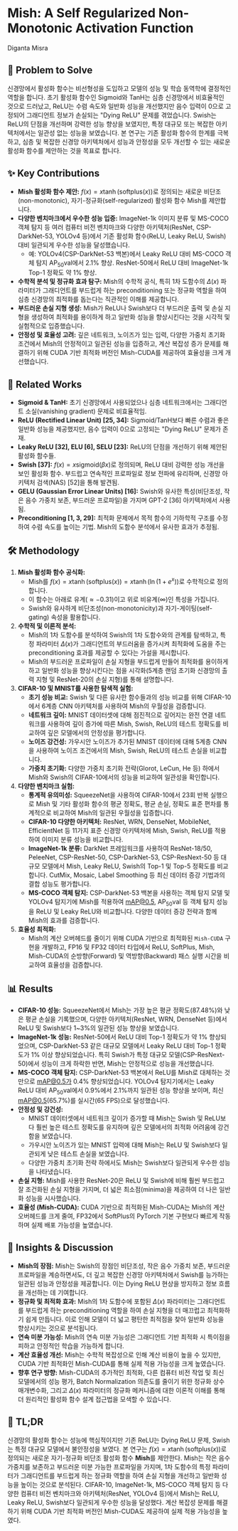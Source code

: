 # Mish: A Self Regularized Non-Monotonic Activation Function

Diganta Misra

## 🧩 Problem to Solve

신경망에서 활성화 함수는 비선형성을 도입하고 모델의 성능 및 학습 동역학에 결정적인 역할을 합니다. 초기 활성화 함수인 Sigmoid와 TanH는 심층 신경망에서 비효율적인 것으로 드러났고, ReLU는 수렴 속도와 일반화 성능을 개선했지만 음수 입력이 0으로 고정되어 그래디언트 정보가 손실되는 "Dying ReLU" 문제를 겪었습니다. Swish는 ReLU의 단점을 개선하며 강력한 성능 향상을 보였지만, 특정 대규모 또는 복잡한 아키텍처에서는 일관성 없는 성능을 보였습니다. 본 연구는 기존 활성화 함수의 한계를 극복하고, 심층 및 복잡한 신경망 아키텍처에서 성능과 안정성을 모두 개선할 수 있는 새로운 활성화 함수를 제안하는 것을 목표로 합니다.

## ✨ Key Contributions

- **Mish 활성화 함수 제안:** $f(x) = x \tanh(\text{softplus}(x))$로 정의되는 새로운 비단조(non-monotonic), 자기-정규화(self-regularized) 활성화 함수 Mish를 제안합니다.
- **다양한 벤치마크에서 우수한 성능 입증:** ImageNet-1k 이미지 분류 및 MS-COCO 객체 탐지 등 여러 컴퓨터 비전 벤치마크와 다양한 아키텍처(ResNet, CSP-DarkNet-53, YOLOv4 등)에서 기존 활성화 함수(ReLU, Leaky ReLU, Swish) 대비 일관되게 우수한 성능을 달성했습니다.
  - 예: YOLOv4(CSP-DarkNet-53 백본)에서 Leaky ReLU 대비 MS-COCO 객체 탐지 AP$_{50}$val에서 2.1% 향상. ResNet-50에서 ReLU 대비 ImageNet-1k Top-1 정확도 약 1% 향상.
- **수학적 분석 및 정규화 효과 탐구:** Mish의 수학적 공식, 특히 1차 도함수의 $\Delta(x)$ 파라미터가 그래디언트를 부드럽게 하는 preconditioning 또는 정규화 역할을 하여 심층 신경망의 최적화를 돕는다는 직관적인 이해를 제공합니다.
- **부드러운 손실 지형 생성:** Mish가 ReLU나 Swish보다 더 부드러운 출력 및 손실 지형을 생성하여 최적화를 용이하게 하고 일반화 성능을 향상시킨다는 것을 시각적 및 실험적으로 입증했습니다.
- **안정성 및 효율성 고려:** 깊은 네트워크, 노이즈가 있는 입력, 다양한 가중치 초기화 조건에서 Mish의 안정적이고 일관된 성능을 입증하고, 계산 복잡성 증가 문제를 해결하기 위해 CUDA 기반 최적화 버전인 Mish-CUDA를 제공하여 효율성을 크게 개선했습니다.

## 📎 Related Works

- **Sigmoid & TanH:** 초기 신경망에서 사용되었으나 심층 네트워크에서는 그래디언트 소실(vanishing gradient) 문제로 비효율적임.
- **ReLU (Rectified Linear Unit) [25, 34]:** Sigmoid/TanH보다 빠른 수렴과 좋은 일반화 성능을 제공했지만, 음수 입력이 0으로 고정되는 "Dying ReLU" 문제가 존재.
- **Leaky ReLU [32], ELU [6], SELU [23]:** ReLU의 단점을 개선하기 위해 제안된 활성화 함수들.
- **Swish [37]:** $f(x) = x \text{sigmoid}(\beta x)$로 정의되며, ReLU 대비 강력한 성능 개선을 보인 활성화 함수. 부드럽고 연속적인 프로파일로 정보 전파에 유리하며, 신경망 아키텍처 검색(NAS) [52]을 통해 발견됨.
- **GELU (Gaussian Error Linear Units) [16]:** Swish와 유사한 특성(비단조성, 작은 음수 가중치 보존, 부드러운 프로파일)을 가지며 GPT-2 [36] 아키텍처에서 사용됨.
- **Preconditioning [1, 3, 29]:** 최적화 문제에서 목적 함수의 기하학적 구조를 수정하여 수렴 속도를 높이는 기법. Mish의 도함수 분석에서 유사한 효과가 추정됨.

## 🛠️ Methodology

1. **Mish 활성화 함수 공식화:**
   - Mish를 $f(x) = x \tanh(\text{softplus}(x)) = x \tanh(\ln(1+e^x))$로 수학적으로 정의합니다.
   - 이 함수는 아래로 유계($\approx-0.31$)이고 위로 비유계($\infty$)인 특성을 가집니다.
   - Swish와 유사하게 비단조성(non-monotonicity)과 자기-게이팅(self-gating) 속성을 활용합니다.
2. **수학적 및 이론적 분석:**
   - Mish의 1차 도함수를 분석하여 Swish의 1차 도함수와의 관계를 탐색하고, 특정 파라미터 $\Delta(x)$가 그래디언트의 부드러움을 증가시켜 최적화에 도움을 주는 preconditioning 효과를 제공할 수 있다는 가설을 제시합니다.
   - Mish의 부드러운 프로파일이 손실 지형을 부드럽게 만들어 최적화를 용이하게 하고 일반화 성능을 향상시킨다는 점을 시각화(5계층 랜덤 초기화 신경망의 출력 지형 및 ResNet-20의 손실 지형)를 통해 설명합니다.
3. **CIFAR-10 및 MNIST를 사용한 탐색적 실험:**
   - **초기 성능 비교:** Swish 및 다른 유사한 함수들과의 성능 비교를 위해 CIFAR-10에서 6계층 CNN 아키텍처를 사용하여 Mish의 우월성을 검증합니다.
   - **네트워크 깊이:** MNIST 데이터셋에 대해 점진적으로 깊어지는 완전 연결 네트워크를 사용하여 깊이 증가에 따른 Mish, Swish, ReLU의 테스트 정확도를 비교하여 깊은 모델에서의 안정성을 평가합니다.
   - **노이즈 강건성:** 가우시안 노이즈가 추가된 MNIST 데이터에 대해 5계층 CNN을 사용하여 노이즈 조건에서의 Mish, Swish, ReLU의 테스트 손실을 비교합니다.
   - **가중치 초기화:** 다양한 가중치 초기화 전략(Glorot, LeCun, He 등) 하에서 Mish와 Swish의 CIFAR-10에서의 성능을 비교하여 일관성을 확인합니다.
4. **다양한 벤치마크 실험:**
   - **통계적 유의미성:** SqueezeNet을 사용하여 CIFAR-10에서 23회 반복 실행으로 Mish 및 기타 활성화 함수의 평균 정확도, 평균 손실, 정확도 표준 편차를 통계적으로 비교하여 Mish의 일관된 우월성을 입증합니다.
   - **CIFAR-10 다양한 아키텍처:** ResNet, WRN, DenseNet, MobileNet, EfficientNet 등 11가지 표준 신경망 아키텍처에 Mish, Swish, ReLU를 적용하여 이미지 분류 성능을 비교합니다.
   - **ImageNet-1k 분류:** DarkNet 프레임워크를 사용하여 ResNet-18/50, PeleeNet, CSP-ResNet-50, CSP-DarkNet-53, CSP-ResNext-50 등 대규모 모델에서 Mish, Leaky ReLU, Swish의 Top-1 및 Top-5 정확도를 비교합니다. CutMix, Mosaic, Label Smoothing 등 최신 데이터 증강 기법과의 결합 성능도 평가합니다.
   - **MS-COCO 객체 탐지:** CSP-DarkNet-53 백본을 사용하는 객체 탐지 모델 및 YOLOv4 탐지기에 Mish를 적용하여 mAP@0.5, AP$_{50}$val 등 객체 탐지 성능을 ReLU 및 Leaky ReLU와 비교합니다. 다양한 데이터 증강 전략과 함께 Mish의 효과를 검증합니다.
5. **효율성 최적화:**
   - Mish의 계산 오버헤드를 줄이기 위해 CUDA 기반으로 최적화된 `Mish-CUDA` 구현을 개발하고, FP16 및 FP32 데이터 타입에서 ReLU, SoftPlus, Mish, Mish-CUDA의 순방향(Forward) 및 역방향(Backward) 패스 실행 시간을 비교하여 효율성을 검증합니다.

## 📊 Results

- **CIFAR-10 성능:** SqueezeNet에서 Mish는 가장 높은 평균 정확도(87.48%)와 낮은 평균 손실을 기록했으며, 다양한 아키텍처(ResNet, WRN, DenseNet 등)에서 ReLU 및 Swish보다 1~3%의 일관된 성능 향상을 보였습니다.
- **ImageNet-1k 성능:** ResNet-50에서 ReLU 대비 Top-1 정확도가 약 1% 향상되었으며, CSP-DarkNet-53 같은 대규모 모델에서 Leaky ReLU 대비 Top-1 정확도가 1% 이상 향상되었습니다. 특히 Swish가 특정 대규모 모델(CSP-ResNext-50)에서 성능이 크게 하락한 반면, Mish는 안정적으로 성능을 개선했습니다.
- **MS-COCO 객체 탐지:** CSP-DarkNet-53 백본에서 ReLU를 Mish로 대체하는 것만으로 mAP@0.5가 0.4% 향상되었습니다. YOLOv4 탐지기에서는 Leaky ReLU 대비 AP$_{50}$val에서 0.9%에서 2.1%까지 일관된 성능 향상을 보이며, 최신 mAP@0.5(65.7%)를 실시간(65 FPS)으로 달성했습니다.
- **안정성 및 강건성:**
  - MNIST 데이터셋에서 네트워크 깊이가 증가할 때 Mish는 Swish 및 ReLU보다 훨씬 높은 테스트 정확도를 유지하며 깊은 모델에서의 최적화 어려움에 강건함을 보였습니다.
  - 가우시안 노이즈가 있는 MNIST 입력에 대해 Mish는 ReLU 및 Swish보다 일관되게 낮은 테스트 손실을 보였습니다.
  - 다양한 가중치 초기화 전략 하에서도 Mish는 Swish보다 일관되게 우수한 성능을 나타냈습니다.
- **손실 지형:** Mish를 사용한 ResNet-20은 ReLU 및 Swish에 비해 훨씬 부드럽고 잘 조건화된 손실 지형을 가지며, 더 넓은 최소점(minima)을 제공하여 더 나은 일반화 성능을 시사했습니다.
- **효율성 (Mish-CUDA):** CUDA 기반으로 최적화된 Mish-CUDA는 Mish의 계산 오버헤드를 크게 줄여, FP32에서 SoftPlus의 PyTorch 기본 구현보다 빠르게 작동하며 실제 배포 가능성을 높였습니다.

## 🧠 Insights & Discussion

- **Mish의 장점:** Mish는 Swish의 장점인 비단조성, 작은 음수 가중치 보존, 부드러운 프로파일을 계승하면서도, 더 깊고 복잡한 신경망 아키텍처에서 Swish를 능가하는 일관된 성능과 안정성을 제공합니다. 이는 Dying ReLU 현상을 방지하고 정보 흐름을 개선하는 데 기여합니다.
- **정규화 및 최적화 효과:** Mish의 1차 도함수에 포함된 $\Delta(x)$ 파라미터는 그래디언트를 부드럽게 하는 preconditioning 역할을 하여 손실 지형을 더 매끄럽고 최적화하기 쉽게 만듭니다. 이로 인해 모델이 더 넓고 평탄한 최적점을 찾아 일반화 성능을 향상시키는 것으로 분석됩니다.
- **연속 미분 가능성:** Mish의 연속 미분 가능성은 그래디언트 기반 최적화 시 특이점을 피하고 안정적인 학습을 가능하게 합니다.
- **계산 효율성 개선:** Mish는 수학적 복잡성으로 인해 계산 비용이 높을 수 있지만, CUDA 기반 최적화인 Mish-CUDA를 통해 실제 적용 가능성을 크게 높였습니다.
- **향후 연구 방향:** Mish-CUDA의 추가적인 최적화, 다른 컴퓨터 비전 작업 및 최신 모델에서의 성능 평가, Batch Normalization 의존도를 줄이기 위한 정규화 상수 매개변수화, 그리고 $\Delta(x)$ 파라미터의 정규화 메커니즘에 대한 이론적 이해를 통해 더 원리적인 활성화 함수 설계 접근법을 모색할 수 있습니다.

## 📌 TL;DR

신경망의 활성화 함수는 성능에 핵심적이지만 기존 ReLU는 Dying ReLU 문제, Swish는 특정 대규모 모델에서 불안정성을 보였다. 본 연구는 $f(x) = x \tanh(\text{softplus}(x))$로 정의되는 새로운 자기-정규화 비단조 활성화 함수 **Mish**를 제안한다. Mish는 작은 음수 가중치를 보존하고 부드러운 미분 가능한 프로파일을 가지며, 1차 도함수의 특정 파라미터가 그래디언트를 부드럽게 하는 정규화 역할을 하여 손실 지형을 개선하고 일반화 성능을 높이는 것으로 분석된다. CIFAR-10, ImageNet-1k, MS-COCO 객체 탐지 등 다양한 컴퓨터 비전 벤치마크와 아키텍처(ResNet, YOLOv4 등)에서 Mish는 ReLU, Leaky ReLU, Swish보다 일관되게 우수한 성능을 달성했다. 계산 복잡성 문제를 해결하기 위해 CUDA 기반 최적화 버전인 Mish-CUDA도 제공하여 실제 적용 가능성을 높였다.
